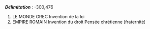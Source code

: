 ***Délimitation*** : -300,476

1. LE MONDE GREC 
		Invention de la loi
2. EMPIRE ROMAIN
		Invention du droit
		Pensée chrétienne (fraternité)

